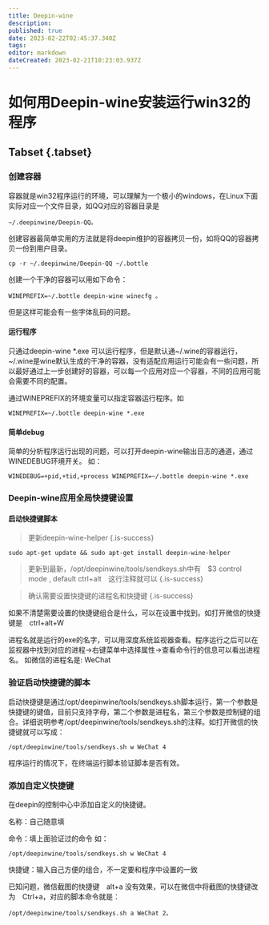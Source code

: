 ```yaml
---
title: Deepin-wine
description: 
published: true
date: 2023-02-22T02:45:37.340Z
tags: 
editor: markdown
dateCreated: 2023-02-21T10:23:03.937Z
---
```


# 如何用Deepin-wine安装运行win32的程序
## Tabset {.tabset}
### 创建容器
容器就是win32程序运行的环境，可以理解为一个极小的windows，在Linux下面实际对应一个文件目录，如QQ对应的容器目录是
```
~/.deepinwine/Deepin-QQ。
```
创建容器最简单实用的方法就是将deepin维护的容器拷贝一份，如将QQ的容器拷贝一份到用户目录。
```
cp -r ~/.deepinwine/Deepin-QQ ~/.bottle
```
创建一个干净的容器可以用如下命令：
```
WINEPREFIX=~/.bottle deepin-wine winecfg 。
```
但是这样可能会有一些字体乱码的问题。

#### 运行程序
只通过deepin-wine *.exe 可以运行程序，但是默认通~/.wine的容器运行，~/.wine是wine默认生成的干净的容器，没有适配应用运行可能会有一些问题，所以最好通过上一步创建好的容器，可以每一个应用对应一个容器，不同的应用可能会需要不同的配置。

通过WINEPREFIX的环境变量可以指定容器运行程序。如
```
WINEPREFIX=~/.bottle deepin-wine *.exe
```
#### 简单debug
简单的分析程序运行出现的问题，可以打开deepin-wine输出日志的通道，通过WINEDEBUG环境开关。
如： 
```
WINEDEBUG=+pid,+tid,+process WINEPREFIX=~/.bottle deepin-wine *.exe
```
### Deepin-wine应用全局快捷键设置
#### 启动快捷键脚本
> 更新deepin-wine-helper
{.is-success}

```
sudo apt-get update && sudo apt-get install deepin-wine-helper
```
> 更新到最新，/opt/deepinwine/tools/sendkeys.sh中有　$3 control mode , default ctrl+alt　这行注释就可以
{.is-success}

> 确认需要设置快捷键的进程名和快捷键
{.is-success}

如果不清楚需要设置的快捷键组合是什么，可以在设置中找到。如打开微信的快捷键是　ctrl+alt+W

进程名就是运行的exe的名字，可以用深度系统监视器查看。程序运行之后可以在监视器中找到对应的进程->右键菜单中选择属性->查看命令行的信息可以看出进程名。
如微信的进程名是:  WeChat

### 验证启动快捷键的脚本
启动快捷键是通过/opt/deepinwine/tools/sendkeys.sh脚本运行，第一个参数是快捷键的键值，目前只支持字母，第二个参数是进程名，第三个参数是控制键的组合。详细说明参考/opt/deepinwine/tools/sendkeys.sh的注释。如打开微信的快捷键就可以写成：　
```
/opt/deepinwine/tools/sendkeys.sh w WeChat 4
```
程序运行的情况下，在终端运行脚本验证脚本是否有效。

### 添加自定义快捷键
在deepin的控制中心中添加自定义的快捷键。

名称：自己随意填

命令：填上面验证过的命令
如：
```
/opt/deepinwine/tools/sendkeys.sh w WeChat 4
```
快捷键：输入自己方便的组合，不一定要和程序中设置的一致

已知问题，微信截图的快捷键　alt+a 没有效果，可以在微信中将截图的快捷键改为　Ctrl+a，对应的脚本命令就是：
```
/opt/deepinwine/tools/sendkeys.sh a WeChat 2。
```